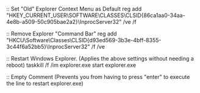 :: Set "Old" Explorer Context Menu as Default
reg add "HKEY_CURRENT_USER\SOFTWARE\CLASSES\CLSID\{86ca1aa0-34aa-4e8b-a509-50c905bae2a2}\InprocServer32" /ve /f

:: Remove Explorer "Command Bar"
reg add "HKCU\Software\Classes\CLSID\{d93ed569-3b3e-4bff-8355-3c44f6a52bb5}\InprocServer32" /f /ve

:: Restart Windows Explorer. (Applies the above settings without needing a reboot)
taskkill /f /im explorer.exe
start explorer.exe

:: Empty Comment (Prevents you from having to press "enter" to execute the line to restart explorer.exe)
